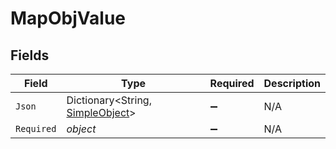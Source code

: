 # MapObjValue


## Fields

| Field                                                                   | Type                                                                    | Required                                                                | Description                                                             |
| ----------------------------------------------------------------------- | ----------------------------------------------------------------------- | ----------------------------------------------------------------------- | ----------------------------------------------------------------------- |
| `Json`                                                                  | Dictionary<String, [SimpleObject](../../Models/Shared/SimpleObject.md)> | :heavy_minus_sign:                                                      | N/A                                                                     |
| `Required`                                                              | *object*                                                                | :heavy_minus_sign:                                                      | N/A                                                                     |